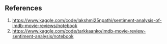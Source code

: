 ## References
1. https://www.kaggle.com/code/lakshmi25npathi/sentiment-analysis-of-imdb-movie-reviews/notebook
2. https://www.kaggle.com/code/tarkkaanko/imdb-movie-review-sentiment-analysis/notebook
